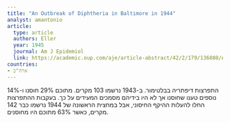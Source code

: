 ```yaml
---
title: "An Outbreak of Diphtheria in Baltimore in 1944"
analyst: amantonio
article:
  type: article
  authors: Eller
  year: 1945
  journal: Am J Epidemiol
  link: https://academic.oup.com/aje/article-abstract/42/2/179/136808/AN-OUTBREAK-OF-DIPHTHERIA-IN-BALTIMORE-IN-19441
countries:
- ארה"ב
---
```


התפרצות דיפתריה בבלטימור. ב-1943 נרשמו 103 מקרים. מתוכם 29% חוסנו ו-14% נוספים טענו שחוסנו אך לא היו בידיהם מסמכים המעידים על כך.
בעקבות ההתפרצות החלו להעלות ההיקף החיסוני, אבל במחצית הראשונה של 1944 נרשמו כבר 142 מקרים, כאשר 63% מתוכם היו מחוסנים.
